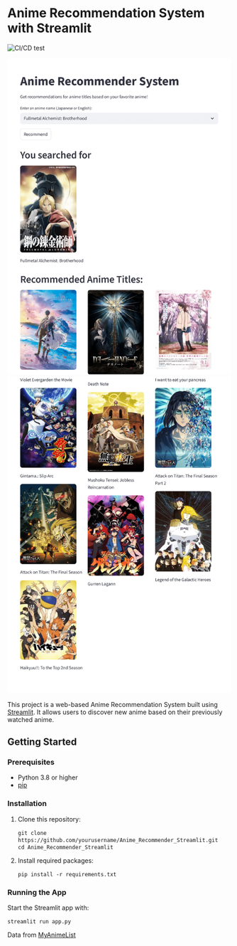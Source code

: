 # Anime Recommendation System with Streamlit

![CI/CD test](https://github.com/sb2356-iiitr/Anime_Recommender_Streamlit/actions/workflows/main.yml/badge.svg)

![Anime Recommender Screenshot](images/Streamlit-1.png)
![Anime Recommender Screenshot](images/Streamlit-2.png)

This project is a web-based Anime Recommendation System built using [Streamlit](https://streamlit.io/). It allows users to discover new anime based on their previously watched anime.


## Getting Started

### Prerequisites

- Python 3.8 or higher
- [pip](https://pip.pypa.io/en/stable/)

### Installation

1. Clone this repository:
    ```
    git clone https://github.com/yourusername/Anime_Recommender_Streamlit.git
    cd Anime_Recommender_Streamlit
    ```

2. Install required packages:
    ```
    pip install -r requirements.txt
    ```

### Running the App

Start the Streamlit app with:
```
streamlit run app.py
```

Data from [MyAnimeList](https://myanimelist.net/)